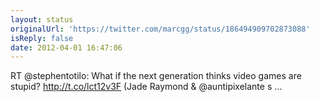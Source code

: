 ```yaml
---
layout: status
originalUrl: 'https://twitter.com/marcgg/status/186494909702873088'
isReply: false
date: 2012-04-01 16:47:06
---
```


RT @stephentotilo: What if the next generation thinks video games are stupid? http://t.co/lct12v3F (Jade Raymond &amp; @auntipixelante s ...
